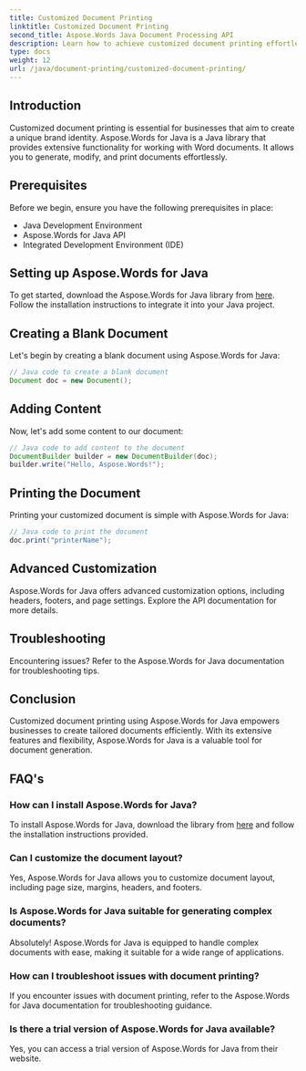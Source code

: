 ```yaml
---
title: Customized Document Printing
linktitle: Customized Document Printing
second_title: Aspose.Words Java Document Processing API
description: Learn how to achieve customized document printing effortlessly with Aspose.Words for Java. This step-by-step guide covers everything from setup to advanced customization.
type: docs
weight: 12
url: /java/document-printing/customized-document-printing/
---
```


## Introduction

Customized document printing is essential for businesses that aim to create a unique brand identity. Aspose.Words for Java is a Java library that provides extensive functionality for working with Word documents. It allows you to generate, modify, and print documents effortlessly.

## Prerequisites

Before we begin, ensure you have the following prerequisites in place:

- Java Development Environment
- Aspose.Words for Java API
- Integrated Development Environment (IDE)

## Setting up Aspose.Words for Java

To get started, download the Aspose.Words for Java library from [here](https://releases.aspose.com/words/java/). Follow the installation instructions to integrate it into your Java project.

## Creating a Blank Document

Let's begin by creating a blank document using Aspose.Words for Java:

```java
// Java code to create a blank document
Document doc = new Document();
```

## Adding Content

Now, let's add some content to our document:

```java
// Java code to add content to the document
DocumentBuilder builder = new DocumentBuilder(doc);
builder.write("Hello, Aspose.Words!");
```

## Printing the Document

Printing your customized document is simple with Aspose.Words for Java:

```java
// Java code to print the document
doc.print("printerName");
```

## Advanced Customization

Aspose.Words for Java offers advanced customization options, including headers, footers, and page settings. Explore the API documentation for more details.

## Troubleshooting

Encountering issues? Refer to the Aspose.Words for Java documentation for troubleshooting tips.

## Conclusion

Customized document printing using Aspose.Words for Java empowers businesses to create tailored documents efficiently. With its extensive features and flexibility, Aspose.Words for Java is a valuable tool for document generation.

## FAQ's

### How can I install Aspose.Words for Java?

To install Aspose.Words for Java, download the library from [here](https://releases.aspose.com/words/java/) and follow the installation instructions provided.

### Can I customize the document layout?

Yes, Aspose.Words for Java allows you to customize document layout, including page size, margins, headers, and footers.

### Is Aspose.Words for Java suitable for generating complex documents?

Absolutely! Aspose.Words for Java is equipped to handle complex documents with ease, making it suitable for a wide range of applications.

### How can I troubleshoot issues with document printing?

If you encounter issues with document printing, refer to the Aspose.Words for Java documentation for troubleshooting guidance.

### Is there a trial version of Aspose.Words for Java available?

Yes, you can access a trial version of Aspose.Words for Java from their website.
